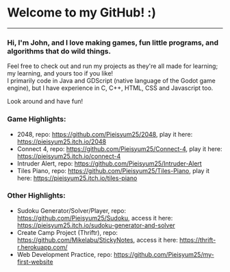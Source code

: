 # Welcome to my GitHub! :)
---

### Hi, I'm John, and I love making games, fun little programs, and algorithms that do wild things.  
Feel free to check out and run my projects as they're all made for learning; my learning, and yours too if you like!  
I primarily code in Java and GDScript (native language of the Godot game engine), but I have experience in C, C++, HTML, CSS and Javascript too.

Look around and have fun!

### Game Highlights:
- 2048, repo: https://github.com/Pieisyum25/2048, play it here: https://pieisyum25.itch.io/2048
- Connect 4, repo: https://github.com/Pieisyum25/Connect-4, play it here: https://pieisyum25.itch.io/connect-4
- Intruder Alert, repo: https://github.com/Pieisyum25/Intruder-Alert
- Tiles Piano, repo: https://github.com/Pieisyum25/Tiles-Piano, play it here: https://pieisyum25.itch.io/tiles-piano

### Other Highlights:
- Sudoku Generator/Solver/Player, repo: https://github.com/Pieisyum25/Sudoku, access it here: https://pieisyum25.itch.io/sudoku-generator-and-solver
- Create Camp Project (Thriftr), repo: https://github.com/Mikelabu/StickyNotes, access it here: https://thrift-r.herokuapp.com/
- Web Development Practice, repo: https://github.com/Pieisyum25/my-first-website

<!---
Pieisyum25/Pieisyum25 is a ✨ special ✨ repository because its `README.md` (this file) appears on your GitHub profile.
You can click the Preview link to take a look at your changes.
--->
